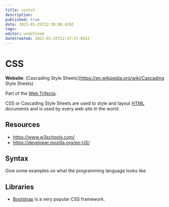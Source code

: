 ```yaml
---
title: csstxt
description: 
published: true
date: 2021-01-25T22:38:00.419Z
tags: 
editor: undefined
dateCreated: 2021-01-25T22:37:57.692Z
---
```


# CSS

**Website**:
[Cascading Style Sheets](https://en.wikipedia.org/wiki/Cascading Style Sheets)

Part of the [Web Trifecta](/topics/trifecta).

CSS or Cascading Style Sheets are used to style and layout
[HTML](/languages/HTML) documents and is used by every web site in the
world.

## Resources

-   <https://www.w3schools.com/>
-   <https://developer.mozilla.org/en-US/>

## Syntax

Give some examples on what the programming language looks like

## Libraries

-   [Bootstrap](https://getboostrap.com) is a very popular CSS
    framework.
